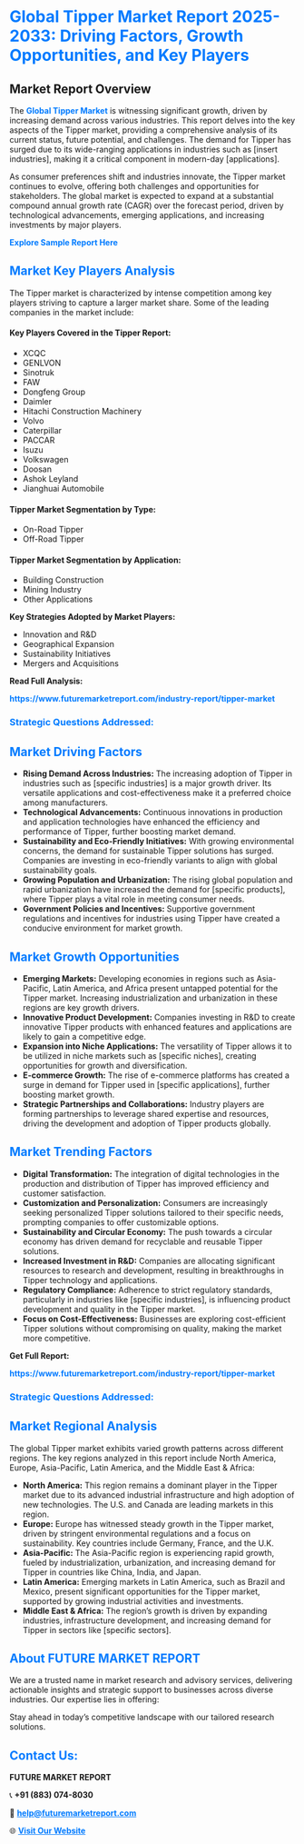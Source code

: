 <h1 style="color: #007BFF;">Global Tipper Market Report 2025-2033: Driving Factors, Growth Opportunities, and Key Players</h1>

<section id="overview">
<h2>Market Report Overview</h2>
<p>The <a href="https://www.futuremarketreport.com/industry-report/tipper-market" style="color: #007BFF; text-decoration: none;"><strong>Global Tipper Market</strong></a> is witnessing significant growth, driven by increasing demand across various industries. This report delves into the key aspects of the Tipper market, providing a comprehensive analysis of its current status, future potential, and challenges. The demand for Tipper has surged due to its wide-ranging applications in industries such as [insert industries], making it a critical component in modern-day [applications].</p>
<p>As consumer preferences shift and industries innovate, the Tipper market continues to evolve, offering both challenges and opportunities for stakeholders. The global market is expected to expand at a substantial compound annual growth rate (CAGR) over the forecast period, driven by technological advancements, emerging applications, and increasing investments by major players.</p>
</section>

<section id="overview">
<p><a href="https://www.futuremarketreport.com/request-sample/reportId=50454" style="color: #007BFF; text-decoration: none;"><strong>Explore Sample Report Here</strong></a></p>
</section>

<section id="key-players">
<h2 style="color: #007BFF;">Market Key Players Analysis</h2>
<p>The Tipper market is characterized by intense competition among key players striving to capture a larger market share. Some of the leading companies in the market include:</p>
<h4>Key Players Covered in the Tipper Report:</h4>
<ul><li>XCQC</li><li>GENLVON</li><li>Sinotruk</li><li>FAW</li><li>Dongfeng Group</li><li>Daimler</li><li>Hitachi Construction Machinery</li><li>Volvo</li><li>Caterpillar</li><li>PACCAR</li><li>Isuzu</li><li>Volkswagen</li><li>Doosan</li><li>Ashok Leyland</li><li>Jianghuai Automobile</li></ul>
<h4>Tipper Market Segmentation by Type:</h4>
<ul><li>On-Road Tipper</li><li>Off-Road Tipper</li></ul>

<h4>Tipper Market Segmentation by Application:</h4>
<ul><li>Building Construction</li><li>Mining Industry</li><li>Other Applications</li></ul>
<p><strong>Key Strategies Adopted by Market Players:</strong></p>
<ul>
<li>Innovation and R&D</li>
<li>Geographical Expansion</li>
<li>Sustainability Initiatives</li>
<li>Mergers and Acquisitions</li>
</ul>
</section>

<section>
<p><strong>Read Full Analysis: </strong></p><a href="https://www.futuremarketreport.com/industry-report/tipper-market" style="color: #007BFF; text-decoration: none;"><strong>https://www.futuremarketreport.com/industry-report/tipper-market</strong></a>
<h3 style="color: #007BFF;">Strategic Questions Addressed:</h3>
</section>

<section id="driving-factors">
<h2 style="color: #007BFF;">Market Driving Factors</h2>
<ul>
<li><strong>Rising Demand Across Industries:</strong> The increasing adoption of Tipper in industries such as [specific industries] is a major growth driver. Its versatile applications and cost-effectiveness make it a preferred choice among manufacturers.</li>
<li><strong>Technological Advancements:</strong> Continuous innovations in production and application technologies have enhanced the efficiency and performance of Tipper, further boosting market demand.</li>
<li><strong>Sustainability and Eco-Friendly Initiatives:</strong> With growing environmental concerns, the demand for sustainable Tipper solutions has surged. Companies are investing in eco-friendly variants to align with global sustainability goals.</li>
<li><strong>Growing Population and Urbanization:</strong> The rising global population and rapid urbanization have increased the demand for [specific products], where Tipper plays a vital role in meeting consumer needs.</li>
<li><strong>Government Policies and Incentives:</strong> Supportive government regulations and incentives for industries using Tipper have created a conducive environment for market growth.</li>
</ul>
</section>

<section id="growth-opportunities">
<h2 style="color: #007BFF;">Market Growth Opportunities</h2>
<ul>
<li><strong>Emerging Markets:</strong> Developing economies in regions such as Asia-Pacific, Latin America, and Africa present untapped potential for the Tipper market. Increasing industrialization and urbanization in these regions are key growth drivers.</li>
<li><strong>Innovative Product Development:</strong> Companies investing in R&D to create innovative Tipper products with enhanced features and applications are likely to gain a competitive edge.</li>
<li><strong>Expansion into Niche Applications:</strong> The versatility of Tipper allows it to be utilized in niche markets such as [specific niches], creating opportunities for growth and diversification.</li>
<li><strong>E-commerce Growth:</strong> The rise of e-commerce platforms has created a surge in demand for Tipper used in [specific applications], further boosting market growth.</li>
<li><strong>Strategic Partnerships and Collaborations:</strong> Industry players are forming partnerships to leverage shared expertise and resources, driving the development and adoption of Tipper products globally.</li>
</ul>
</section>

<section id="trending-factors">
<h2 style="color: #007BFF;">Market Trending Factors</h2>
<ul>
<li><strong>Digital Transformation:</strong> The integration of digital technologies in the production and distribution of Tipper has improved efficiency and customer satisfaction.</li>
<li><strong>Customization and Personalization:</strong> Consumers are increasingly seeking personalized Tipper solutions tailored to their specific needs, prompting companies to offer customizable options.</li>
<li><strong>Sustainability and Circular Economy:</strong> The push towards a circular economy has driven demand for recyclable and reusable Tipper solutions.</li>
<li><strong>Increased Investment in R&D:</strong> Companies are allocating significant resources to research and development, resulting in breakthroughs in Tipper technology and applications.</li>
<li><strong>Regulatory Compliance:</strong> Adherence to strict regulatory standards, particularly in industries like [specific industries], is influencing product development and quality in the Tipper market.</li>
<li><strong>Focus on Cost-Effectiveness:</strong> Businesses are exploring cost-efficient Tipper solutions without compromising on quality, making the market more competitive.</li>
</ul>
</section>

<section>
<p><strong>Get Full Report: </strong></p><a href="https://www.futuremarketreport.com/industry-report/tipper-market" style="color: #007BFF; text-decoration: none;"><strong>https://www.futuremarketreport.com/industry-report/tipper-market</strong></a>
<h3 style="color: #007BFF;">Strategic Questions Addressed:</h3>
</section>


<section id="regional-analysis">
<h2 style="color: #007BFF;">Market Regional Analysis</h2>
<p>The global Tipper market exhibits varied growth patterns across different regions. The key regions analyzed in this report include North America, Europe, Asia-Pacific, Latin America, and the Middle East & Africa:</p>
<ul>
<li><strong>North America:</strong> This region remains a dominant player in the Tipper market due to its advanced industrial infrastructure and high adoption of new technologies. The U.S. and Canada are leading markets in this region.</li>
<li><strong>Europe:</strong> Europe has witnessed steady growth in the Tipper market, driven by stringent environmental regulations and a focus on sustainability. Key countries include Germany, France, and the U.K.</li>
<li><strong>Asia-Pacific:</strong> The Asia-Pacific region is experiencing rapid growth, fueled by industrialization, urbanization, and increasing demand for Tipper in countries like China, India, and Japan.</li>
<li><strong>Latin America:</strong> Emerging markets in Latin America, such as Brazil and Mexico, present significant opportunities for the Tipper market, supported by growing industrial activities and investments.</li>
<li><strong>Middle East & Africa:</strong> The region’s growth is driven by expanding industries, infrastructure development, and increasing demand for Tipper in sectors like [specific sectors].</li>
</ul>
</section>

<footer>
<h2 style="color: #007BFF;">About FUTURE MARKET REPORT</h2>
<p>We are a trusted name in market research and advisory services, delivering actionable insights and strategic support to businesses across diverse industries. Our expertise lies in offering:</p>

<p>Stay ahead in today’s competitive landscape with our tailored research solutions.</p>

<h2 style="color: #007BFF;">Contact Us:</h2>
<p><strong>FUTURE MARKET REPORT</strong></p>
<p>📞 <strong>+91 (883) 074-8030</strong></p>
<p>📧 <strong><a href="mailto:help@futuremarketreport.com" style="color: #007BFF;">help@futuremarketreport.com</a></strong></p>
<p>🌐 <strong><a href="https://www.futuremarketreport.com/" style="color: #007BFF;">Visit Our Website</a></strong></p>
</footer>